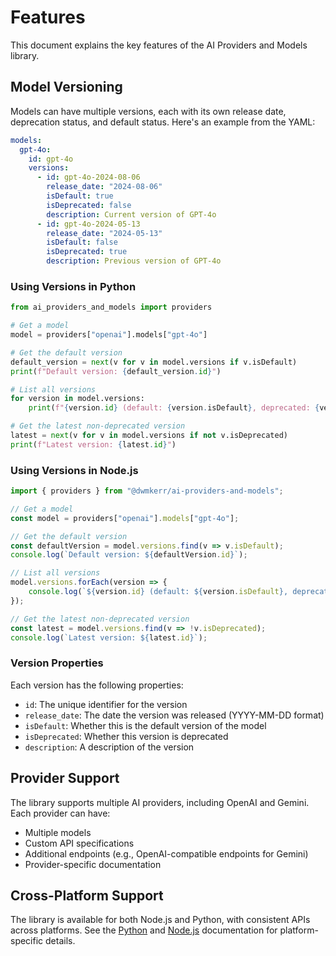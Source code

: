 # Features

This document explains the key features of the AI Providers and Models library.

## Model Versioning

Models can have multiple versions, each with its own release date, deprecation status, and default status. Here's an example from the YAML:

```yaml
models:
  gpt-4o:
    id: gpt-4o
    versions:
      - id: gpt-4o-2024-08-06
        release_date: "2024-08-06"
        isDefault: true
        isDeprecated: false
        description: Current version of GPT-4o
      - id: gpt-4o-2024-05-13
        release_date: "2024-05-13"
        isDefault: false
        isDeprecated: true
        description: Previous version of GPT-4o
```

### Using Versions in Python

```python
from ai_providers_and_models import providers

# Get a model
model = providers["openai"].models["gpt-4o"]

# Get the default version
default_version = next(v for v in model.versions if v.isDefault)
print(f"Default version: {default_version.id}")

# List all versions
for version in model.versions:
    print(f"{version.id} (default: {version.isDefault}, deprecated: {version.isDeprecated})")

# Get the latest non-deprecated version
latest = next(v for v in model.versions if not v.isDeprecated)
print(f"Latest version: {latest.id}")
```

### Using Versions in Node.js

```javascript
import { providers } from "@dwmkerr/ai-providers-and-models";

// Get a model
const model = providers["openai"].models["gpt-4o"];

// Get the default version
const defaultVersion = model.versions.find(v => v.isDefault);
console.log(`Default version: ${defaultVersion.id}`);

// List all versions
model.versions.forEach(version => {
    console.log(`${version.id} (default: ${version.isDefault}, deprecated: ${version.isDeprecated})`);
});

// Get the latest non-deprecated version
const latest = model.versions.find(v => !v.isDeprecated);
console.log(`Latest version: ${latest.id}`);
```

### Version Properties

Each version has the following properties:

- `id`: The unique identifier for the version
- `release_date`: The date the version was released (YYYY-MM-DD format)
- `isDefault`: Whether this is the default version of the model
- `isDeprecated`: Whether this version is deprecated
- `description`: A description of the version

## Provider Support

The library supports multiple AI providers, including OpenAI and Gemini. Each provider can have:

- Multiple models
- Custom API specifications
- Additional endpoints (e.g., OpenAI-compatible endpoints for Gemini)
- Provider-specific documentation

## Cross-Platform Support

The library is available for both Node.js and Python, with consistent APIs across platforms. See the [Python](./python/README.md) and [Node.js](./node/README.md) documentation for platform-specific details. 